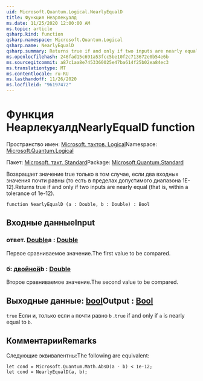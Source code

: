 ```yaml
---
uid: Microsoft.Quantum.Logical.NearlyEqualD
title: Функция Неарлекуалд
ms.date: 11/25/2020 12:00:00 AM
ms.topic: article
qsharp.kind: function
qsharp.namespace: Microsoft.Quantum.Logical
qsharp.name: NearlyEqualD
qsharp.summary: Returns true if and only if two inputs are nearly equal (that is, within a tolerance of 1e-12).
ms.openlocfilehash: 246fad15c691a53fcc5be10f2c713672e0b54e6b
ms.sourcegitcommit: a87c1aa8e7453360025e47ba614f25b02ea84ec3
ms.translationtype: MT
ms.contentlocale: ru-RU
ms.lasthandoff: 11/26/2020
ms.locfileid: "96197472"
---
```

# <a name="nearlyequald-function"></a><span data-ttu-id="7ce71-102">Функция Неарлекуалд</span><span class="sxs-lookup"><span data-stu-id="7ce71-102">NearlyEqualD function</span></span>

<span data-ttu-id="7ce71-103">Пространство имен: [Microsoft. тактов. Logical](xref:Microsoft.Quantum.Logical)</span><span class="sxs-lookup"><span data-stu-id="7ce71-103">Namespace: [Microsoft.Quantum.Logical](xref:Microsoft.Quantum.Logical)</span></span>

<span data-ttu-id="7ce71-104">Пакет: [Microsoft. такт. Standard](https://nuget.org/packages/Microsoft.Quantum.Standard)</span><span class="sxs-lookup"><span data-stu-id="7ce71-104">Package: [Microsoft.Quantum.Standard](https://nuget.org/packages/Microsoft.Quantum.Standard)</span></span>


<span data-ttu-id="7ce71-105">Возвращает значение true только в том случае, если два входных значения почти равны (то есть в пределах допустимого диапазона 1E-12).</span><span class="sxs-lookup"><span data-stu-id="7ce71-105">Returns true if and only if two inputs are nearly equal (that is, within a tolerance of 1e-12).</span></span>

```qsharp
function NearlyEqualD (a : Double, b : Double) : Bool
```


## <a name="input"></a><span data-ttu-id="7ce71-106">Входные данные</span><span class="sxs-lookup"><span data-stu-id="7ce71-106">Input</span></span>

### <a name="a--double"></a><span data-ttu-id="7ce71-107">ответ. [Double](xref:microsoft.quantum.lang-ref.double)</span><span class="sxs-lookup"><span data-stu-id="7ce71-107">a : [Double](xref:microsoft.quantum.lang-ref.double)</span></span>

<span data-ttu-id="7ce71-108">Первое сравниваемое значение.</span><span class="sxs-lookup"><span data-stu-id="7ce71-108">The first value to be compared.</span></span>


### <a name="b--double"></a><span data-ttu-id="7ce71-109">б: [двойной](xref:microsoft.quantum.lang-ref.double)</span><span class="sxs-lookup"><span data-stu-id="7ce71-109">b : [Double](xref:microsoft.quantum.lang-ref.double)</span></span>

<span data-ttu-id="7ce71-110">Второе сравниваемое значение.</span><span class="sxs-lookup"><span data-stu-id="7ce71-110">The second value to be compared.</span></span>



## <a name="output--bool"></a><span data-ttu-id="7ce71-111">Выходные данные: [bool](xref:microsoft.quantum.lang-ref.bool)</span><span class="sxs-lookup"><span data-stu-id="7ce71-111">Output : [Bool](xref:microsoft.quantum.lang-ref.bool)</span></span>

<span data-ttu-id="7ce71-112">`true` Если и, только если `a` почти равно `b` .</span><span class="sxs-lookup"><span data-stu-id="7ce71-112">`true` if and only if `a` is nearly equal to `b`.</span></span>

## <a name="remarks"></a><span data-ttu-id="7ce71-113">Комментарии</span><span class="sxs-lookup"><span data-stu-id="7ce71-113">Remarks</span></span>

<span data-ttu-id="7ce71-114">Следующие эквивалентны:</span><span class="sxs-lookup"><span data-stu-id="7ce71-114">The following are equivalent:</span></span>

```Q#
let cond = Microsoft.Quantum.Math.AbsD(a - b) < 1e-12;
let cond = NearlyEqualD(a, b);
```